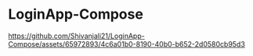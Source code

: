 # LoginApp-Compose

https://github.com/Shivanjali21/LoginApp-Compose/assets/65972893/4c6a01b0-8190-40b0-b652-2d0580cb95d3


